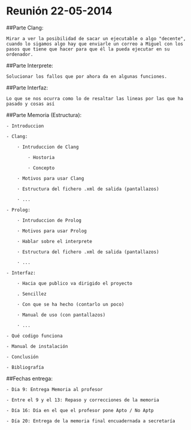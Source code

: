 Reunión 22-05-2014
===

##Parte Clang:

	Mirar a ver la posibilidad de sacar un ejecutable o algo "decente", cuando lo sigamos algo hay que enviarle un correo a Miguel con los pasos que tiene que hacer para que él la pueda ejecutar en su ordenador.

##Parte Interprete:

	Solucionar los fallos que por ahora da en algunas funciones.

##Parte Interfaz:

	Lo que se nos ocurra como lo de resaltar las lineas por las que ha pasado y cosas así

##Parte Memoria (Estructura):

	- Introduccion

	- Clang:

		· Intruduccion de Clang

			· Hostoria

			· Concepto

		· Motivos para usar Clang

		· Estructura del fichero .xml de salida (pantallazos)

		· ...

	- Prolog:

		· Intruduccion de Prolog

		· Motivos para usar Prolog

		· Hablar sobre el interprete

		· Estructura del fichero .xml de salida (pantallazos)

		· ...

	- Interfaz:

		· Hacia que publico va dirigido el proyecto

		. Sencillez

		· Con que se ha hecho (contarlo un poco)

		· Manual de uso (con pantallazos)

		· ...

	- Qué codigo funciona

	- Manual de instalación

	- Conclusión

	- Bibliografía

##Fechas entrega:

	- Dia 9: Entrega Memoria al profesor

	- Entre el 9 y el 13: Repaso y correcciones de la memoria

	- Día 16: Día en el que el profesor pone Apto / No Aptp

	- Día 20: Entrega de la memoria final encuadernada a secretaría
